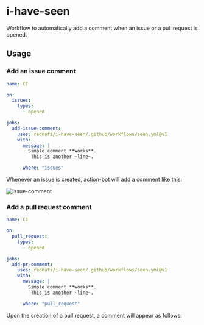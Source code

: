 # i-have-seen

Workflow to automatically add a comment when an issue or a pull request is opened.

## Usage

### Add an issue comment

```yml
name: CI

on:
  issues:
    types:
      - opened

jobs:
  add-issue-comment:
    uses: rednafi/i-have-seen/.github/workflows/seen.yml@v1
    with:
      message: |
        Simple comment **works**.
         This is another ~line~.

      where: "issues"
```

Whenever an issue is created, action-bot will add a comment like this:

![issue-comment][issue-comment]


### Add a pull request comment

```yml
name: CI

on:
  pull_request:
    types:
      - opened

jobs:
  add-pr-comment:
    uses: rednafi/i-have-seen/.github/workflows/seen.yml@v1
    with:
      message: |
        Simple comment **works**.
         This is another ~line~.

      where: "pull_request"
```

Upon the creation of a pull request, a comment will appear as follows:




[issue-comment]: https://user-images.githubusercontent.com/30027932/200104205-62ab9ada-13b7-4a04-94e5-2a1913b1e569.png
